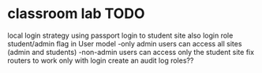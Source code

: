 # classroom lab TODO

local login strategy using passport
login to student site also
login role student/admin flag in User model
-only admin users can access all sites (admin and students)
-non-admin users can access only the student site
fix routers to work only with login
create an audit log
roles??


